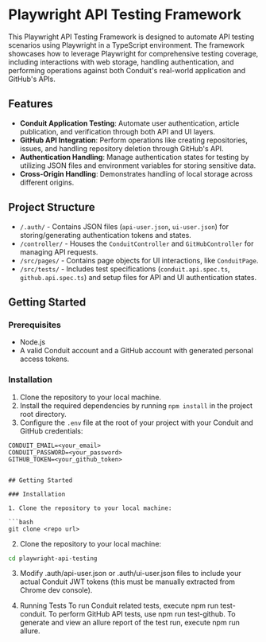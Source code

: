 # Playwright API Testing Framework

This Playwright API Testing Framework is designed to automate API testing scenarios using Playwright in a TypeScript environment. The framework showcases how to leverage Playwright for comprehensive testing coverage, including interactions with web storage, handling authentication, and performing operations against both Conduit's real-world application and GitHub's APIs.

## Features

- **Conduit Application Testing**: Automate user authentication, article publication, and verification through both API and UI layers.
- **GitHub API Integration**: Perform operations like creating repositories, issues, and handling repository deletion through GitHub's API.
- **Authentication Handling**: Manage authentication states for testing by utilizing JSON files and environment variables for storing sensitive data.
- **Cross-Origin Handling**: Demonstrates handling of local storage across different origins.

## Project Structure

- `/.auth/` - Contains JSON files (`api-user.json`, `ui-user.json`) for storing/generating authentication tokens and states.
- `/controller/` - Houses the `ConduitController` and `GitHubController` for managing API requests.
- `/src/pages/` - Contains page objects for UI interactions, like `ConduitPage`.
- `/src/tests/` - Includes test specifications (`conduit.api.spec.ts`, `github.api.spec.ts`) and setup files for API and UI authentication states.

## Getting Started

### Prerequisites

- Node.js
- A valid Conduit account and a GitHub account with generated personal access tokens.

### Installation

1. Clone the repository to your local machine.
2. Install the required dependencies by running `npm install` in the project root directory.
3. Configure the `.env` file at the root of your project with your Conduit and GitHub credentials:

```env
CONDUIT_EMAIL=<your_email>
CONDUIT_PASSWORD=<your_password>
GITHUB_TOKEN=<your_github_token>


## Getting Started

### Installation

1. Clone the repository to your local machine:

```bash
git clone <repo url>
```

2. Clone the repository to your local machine:
```bash
cd playwright-api-testing
```

3. Modify .auth/api-user.json or .auth/ui-user.json files to include your actual Conduit JWT tokens (this must be manually extracted from Chrome dev console).

4. Running Tests
To run Conduit related tests, execute npm run test-conduit.
To perform GitHub API tests, use npm run test-github.
To generate and view an allure report of the test run, execute npm run allure.
